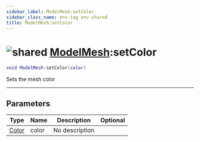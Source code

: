 ```yaml
---
sidebar_label: ModelMesh:setColor
sidebar_class_name: env-tag env-shared
title: ModelMesh:setColor
---
```


# <img src='/img/wiki/shared.png' alt='shared' classname='env-tag' /> [ModelMesh](../modelmesh/README.md):setColor

```lua
void ModelMesh:setColor(color)
```

Sets the mesh color<br/>

-----------------
## Parameters

| Type   | Name | Description | Optional |
| ------ | ---- | ----------- | -------: |
| [Color](../color/README.md) | color | No description |   |
